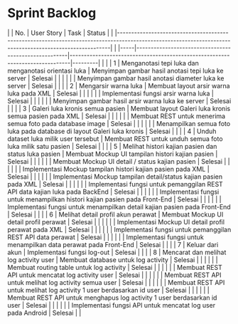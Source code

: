 
# Sprint Backlog
| | No. | User Story                                           | Task                                                                         | Status  | |
|---------------------------------------------------------------------------------------------------------------------------------------------------------|
| |-----|------------------------------------------------------|------------------------------------------------------------------------------|---------| |
| | 1   | Menganotasi tepi luka dan menganotasi orientasi luka | Menyimpan gambar hasil anotasi tepi luka ke server                           | Selesai | |
| |     |                                                      | Menyimpan gambar hasil anotasi diameter luka ke server                       | Selesai | |
| | 2   | Mengarsir warna luka                                 | Membuat layout arsir warna luka pada XML                                     | Selesai | |
| |     |                                                      | Implementasi fungsi arsir warna luka                                         | Selesai | |
| |     |                                                      | Menyimpan gambar hasil arsir warna luka ke server                            | Selesai | |
| | 3   | Galeri luka kronis semua pasien                      | Membuat layout Galeri luka kronis semua pasien pada XML                      | Selesai | |
| |     |                                                      | Membuat REST untuk menerima semua foto pada database image                   | Selesai | |
| |     |                                                      | Menampilkan semua foto luka pada database di layout Galeri luka kronis       | Selesai | |
| | 4   | Unduh dataset luka milik user tersebut               | Membuat REST untuk unduh semua foto luka milik satu pasien                   | Selesai | |
| | 5   | Melihat histori kajian pasien dan status luka pasien | Membuat Mockup UI tampilan histori kajian pasien                             | Selesai | |
| |     |                                                      | Membuat Mockup UI detail / status kajian pasien                              | Selesai | |
| |     |                                                      | Implementasi Mockup tampilan histori kajian pasien pada XML                  | Selesai | |
| |     |                                                      | Implementasi Mockup tampilan detail/status kajian pasien pada XML            | Selesai | |
| |     |                                                      | Implementasi fungsi untuk pemanggilan REST API data kajian luka pada BackEnd | Selesai | |
| |     |                                                      | Implementasi fungsi untuk menampilkan histori kajian pasien pada Front-End   | Selesai | |
| |     |                                                      | Implementasi fungsi untuk menampilkan detail kajian pasien pada Front-End    | Selesai | |
| | 6   | Melihat detail profil akun perawat                   | Membuat Mockup UI detail profil perawat                                      | Selesai | |
| |     |                                                      | Implementasi Mockup UI detail profil perawat pada XML                        | Selesai | |
| |     |                                                      | Implementasi fungsi untuk pemanggilan REST API data perawat                  | Selesai | |
| |     |                                                      | Implementasi fungsi untuk menampilkan data perawat pada Front-End            | Selesai | |
| | 7   | Keluar dari akun                                     | Implementasi fungsi log-out                                                  | Selesai | |
| | 8   | Mencarat dan melihat log activity user               | Membuat database untuk log activity                                          | Selesai | |
| |     |                                                      | Membuat routing table untuk log activity                                     | Selesai | |
| |     |                                                      | Membuat REST API untuk mencatat log activity user                            | Selesai | |
| |     |                                                      | Membuat REST API untuk melihat log activity semua user                       | Selesai | |
| |     |                                                      | Membuat REST API untuk melihat log activity 1 user berdasarkan id user       | Selesai | |
| |     |                                                      | Membuat REST API untuk menghapus log activity 1 user berdasarkan id user     | Selesai | |
| |     |                                                      | Implementasi fungsi API untuk mencatat log user pada Android                 | Selesai | |

